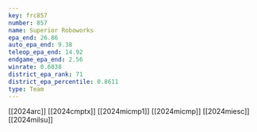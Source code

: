 ```yaml
---
key: frc857
number: 857
name: Superior Roboworks
epa_end: 26.86
auto_epa_end: 9.38
teleop_epa_end: 14.92
endgame_epa_end: 2.56
winrate: 0.6038
district_epa_rank: 71
district_epa_percentile: 0.8611
type: Team
---
```

[[2024arc]]
[[2024cmptx]]
[[2024micmp1]]
[[2024micmp]]
[[2024miesc]]
[[2024milsu]]
